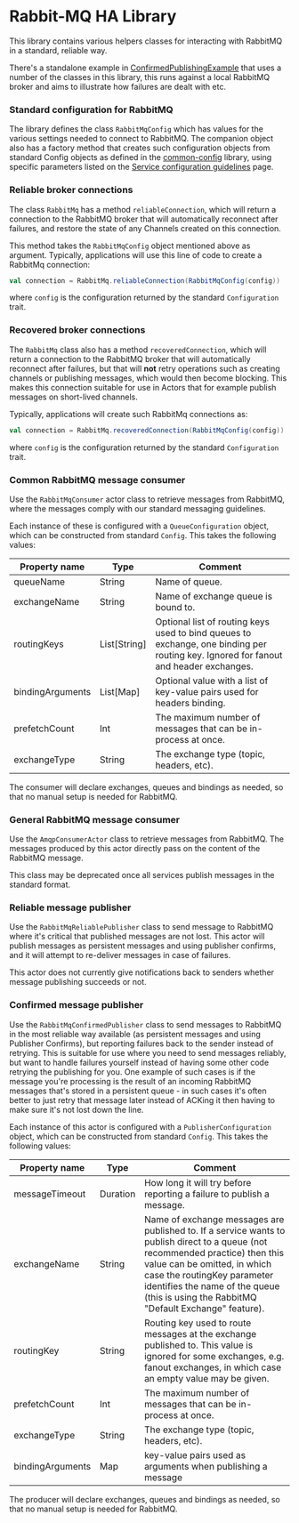 # Rabbit-MQ HA Library

This library contains various helpers classes for interacting with RabbitMQ in a standard, reliable way.

There's a standalone example in [ConfirmedPublishingExample](src/test/scala/com/blinkboxbooks/hermes/rabbitmq/ConfirmedPublishingExample.scala) that uses a number of the classes in this library, this runs against a local RabbitMQ broker and aims to illustrate how failures are dealt with etc.

### Standard configuration for RabbitMQ

The library defines the class `RabbitMqConfig` which has values for the various settings needed to connect to RabbitMQ. The companion object also has a factory method that creates such configuration objects from standard Config objects as defined in the [common-config](/Platform/common-config) library, using specific parameters listed on the [Service configuration guidelines](http://jira.blinkbox.local/confluence/display/PT/Service+Configuration+Guidelines) page.

### Reliable broker connections

The class `RabbitMq` has a method `reliableConnection`, which will return a connection to the RabbitMQ broker that will automatically reconnect after failures, and restore the state of any Channels created on this connection.

This method takes the `RabbitMqConfig` object mentioned above as argument. Typically, applications will use this line of code to create a RabbitMq connection:

```scala
val connection = RabbitMq.reliableConnection(RabbitMqConfig(config))
```
where `config` is the configuration returned by the standard `Configuration` trait.

### Recovered broker connections

The `RabbitMq` class also has a method `recoveredConnection`, which will return a connection to the RabbitMQ broker that will automatically reconnect after failures, but that will **not** retry operations such as creating channels or publishing messages, which would then become blocking. This makes this connection suitable for use in Actors that for example publish messages on short-lived channels.

Typically, applications will create such RabbitMq connections as:

```scala
val connection = RabbitMq.recoveredConnection(RabbitMqConfig(config))
```
where `config` is the configuration returned by the standard `Configuration` trait.

### Common RabbitMQ message consumer

Use the `RabbitMqConsumer` actor class to retrieve messages from RabbitMQ, where the messages comply with our standard messaging guidelines.

Each instance of these is configured with a `QueueConfiguration` object, which can be constructed from standard `Config`. This takes the following values:

| Property name    | Type         | Comment |
| ---------------- | ------------ | ------- |
| queueName        | String       | Name of queue. |
| exchangeName     | String       | Name of exchange queue is bound to. |
| routingKeys      | List[String] | Optional list of routing keys used to bind queues to exchange, one binding per routing key. Ignored for fanout and header exchanges. |
| bindingArguments | List[Map]    | Optional value with a list of key-value pairs used for headers binding. |
| prefetchCount    | Int          | The maximum number of messages that can be in-process at once. |
| exchangeType     | String       | The exchange type (topic, headers, etc). |

The consumer will declare exchanges, queues and bindings as needed, so that no manual setup is needed for RabbitMQ.


### General RabbitMQ message consumer

Use the `AmqpConsumerActor` class to retrieve messages from RabbitMQ. The messages produced by this actor directly pass on the content of the RabbitMQ message.

This class may be deprecated once all services publish messages in the standard format.

### Reliable message publisher

Use the `RabbitMqReliablePublisher` class to send message to RabbitMQ where it's critical that published messages are not lost. This actor will publish messages as persistent messages and using publisher confirms, and it will attempt to re-deliver messages in case of failures.

This actor does not currently give notifications back to senders whether message publishing succeeds or not.

### Confirmed message publisher

Use the `RabbitMqConfirmedPublisher` class to send messages to RabbitMQ in the most reliable way available (as persistent messages and using Publisher Confirms), but reporting failures back to the sender instead of retrying. This is suitable for use where you need to send messages reliably, but want to handle failures yourself instead of having some other code retrying the publishing for you. One example of such cases is if the message you're processing is the result of an incoming RabbitMQ messages that's stored in a persistent queue - in such cases it's often better to just retry that message later instead of ACKing it then having to make sure it's not lost down the line.

Each instance of this actor is configured with a `PublisherConfiguration` object, which can be constructed from standard `Config`. This takes the following values:

| Property name | Type    | Comment    
| ------ | ------- | ------- |
| messageTimeout | Duration | How long it will try before reporting a failure to publish a message. |
| exchangeName  | String | Name of exchange messages are published to. If a service wants to publish direct to a queue (not recommended practice) then this value can be omitted, in which case the routingKey parameter identifies the name of the queue (this is using the RabbitMQ "Default Exchange" feature).  |
| routingKey   | String | Routing key used to route messages at the exchange published to. This value is ignored for some exchanges, e.g. fanout exchanges, in which case an empty value may be given. |
| prefetchCount | Int | The maximum number of messages that can be in-process at once. |
| exchangeType  | String | The exchange type (topic, headers, etc). |
| bindingArguments | Map | key-value pairs used as arguments when publishing a message|

The producer will declare exchanges, queues and bindings as needed, so that no manual setup is needed for RabbitMQ.
